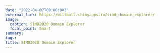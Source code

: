 ```yaml
---
date: "2022-04-07T00:00:00Z"
external_link: https://willball.shinyapps.io/simd_domain_explorer/
image:
  caption: SIMD2020 Domain Explorer
  focal_point: Smart
summary: 
tags:
title: SIMD2020 Domain Explorer
---
```

